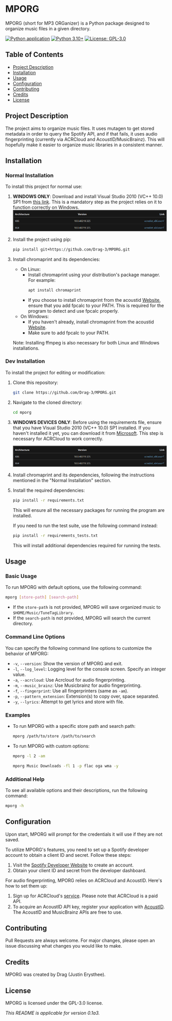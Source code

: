 # MPORG

MPORG (short for MP3 ORGanizer) is a Python package designed to organize music files in a given directory.

[![Python application](https://github.com/Drag-3/MP3ORG/actions/workflows/python-app.yml/badge.svg)](https://github.com/Drag-3/MP3ORG/actions/workflows/python-app.yml)
[![Python 3.10+](https://img.shields.io/badge/python-3.10+-blue.svg)](https://www.python.org/downloads/release/python-3100/)
[![License: GPL-3.0](https://img.shields.io/badge/License-GPL--3.0-blue.svg)](https://opensource.org/licenses/GPL-3.0)

## Table of Contents
- [Project Description](#project-description)
- [Installation](#installation)
- [Usage](#usage)
- [Configuration](#configuration)
- [Contributing](#contributing)
- [Credits](#credits)
- [License](#license)

## Project Description
The project aims to organize music files. It uses mutagen to get stored metadata in order to query the Spotify API, and if that fails, it uses audio fingerprinting (currently via ACRCloud and AcoustID/MusicBrainz). This will hopefully make it easier to organize music libraries in a consistent manner.

## Installation
### Normal Installation


To install this project for normal use:

1. **WINDOWS ONLY**: Download and install Visual Studio 2010 (VC++ 10.0) SP1 from [this link](https://learn.microsoft.com/en-US/cpp/windows/latest-supported-vc-redist?view=msvc-170#visual-studio-2010-vc-100-sp1-no-longer-supported). This is a mandatory step as the project relies on it to function correctly on Windows.
   ![img_1.png](img_1.png)

2. Install the project using pip:
   ```bash
   pip install git+https://github.com/Drag-3/MPORG.git
   ```

3. Install chromaprint and its dependencies:
   - On Linux:
     - Install chromaprint using your distribution's package manager. For example:
       ```bash
       apt install chromaprint
       ```
     - If you choose to install chromaprint from the acoustid [Website](https://acoustid.org/chromaprint), ensure that you add fpcalc to your PATH. This is required for the program to detect and use fpcalc properly.
   - On Windows:
     - If you haven't already, install chromaprint from the acoustid [Website](https://acoustid.org/chromaprint).
     - Make sure to add fpcalc to your PATH.

   Note: Installing ffmpeg is also necessary for both Linux and Windows installations.

### Dev Installation

To install the project for editing or modification:

1. Clone this repository:
   ```bash
   git clone https://github.com/Drag-3/MPORG.git
   ```

2. Navigate to the cloned directory:
   ```bash
   cd mporg
   ```

3. **WINDOWS DEVICES ONLY**: Before using the requirements file, ensure that you have Visual Studio 2010 (VC++ 10.0) SP1 installed. If you haven't installed it yet, you can download it from [Microsoft](https://learn.microsoft.com/en-US/cpp/windows/latest-supported-vc-redist?view=msvc-170#visual-studio-2010-vc-100-sp1-no-longer-supported). This step is necessary for ACRCloud to work correctly.

   ![img.png](img_1.png)

4. Install chromaprint and its dependencies, following the instructions mentioned in the "Normal Installation" section.

5. Install the required dependencies:
   ```bash
   pip install -r requirements.txt
   ```
   This will ensure all the necessary packages for running the program are installed.

   If you need to run the test suite, use the following command instead:
   ```bash
   pip install -r requirements_tests.txt
   ```
   This will install additional dependencies required for running the tests.
   
## Usage
### Basic Usage
To run MPORG with default options, use the following command:
```bash
mporg [store-path] [search-path]
```
- If the `store-path` is not provided, MPORG will save organized music to `$HOME/Music/TuneTagLibrary`.
- If the `search-path` is not provided, MPORG will search the current directory.

### Command Line Options
You can specify the following command line options to customize the behavior of MPORG:

- `-v`, `--version`: Show the version of MPORG and exit.
- `-l`, `--log_level`: Logging level for the console screen. Specify an integer value.
- `-a`, `--acrcloud`: Use Acrcloud for audio fingerprinting.
- `-m`, `--music_brainz`: Use Musicbrainz for audio fingerprinting.
- `-f`, `--fingerprint`: Use all fingerprinters (same as `-am`).
- `-p`, `--pattern_extension`: Extension(s) to copy over, space separated.
- `-y`, `--lyrics`: Attempt to get lyrics and store with file.

### Examples
- To run MPORG with a specific store path and search path:
  ```bash
  mporg /path/to/store /path/to/search
  ```

- To run MPORG with custom options:
  ```bash
  mporg -l 2 -am
  ```
  ```bash
  mporg Music Downloads -fl 1 -p flac oga wma -y
  ```
  

### Additional Help
To see all available options and their descriptions, run the following command:
```bash
mporg -h
```

## Configuration
Upon start, MPORG will prompt for the credentials it will use if they are not saved.

To utilize MPORG's features, you need to set up a Spotify developer account to obtain a client ID and secret. Follow these steps:

1. Visit the [Spotify Developer Website](https://developer.spotify.com/) to create an account.
2. Obtain your client ID and secret from the developer dashboard.


For audio fingerprinting, MPORG relies on ACRCloud and AcoustID. Here's how to set them up:

1. Sign up for ACRCloud's [service](https://console.acrcloud.com). Please note that ACRCloud is a paid API.
2. To acquire an AcoustID API key, register your application with [AcoustID](https://acoustid.org/new-application). The AcoustID and MusicBrainz APIs are free to use.


## Contributing
Pull Requests are always welcome. For major changes, please open an issue discussing what changes you would like to make.

## Credits
MPORG was created by Drag (Justin Erysthee).

## License
MPORG is licensed under the GPL-3.0 license.


*This README is applicable for version 0.1a3.*
